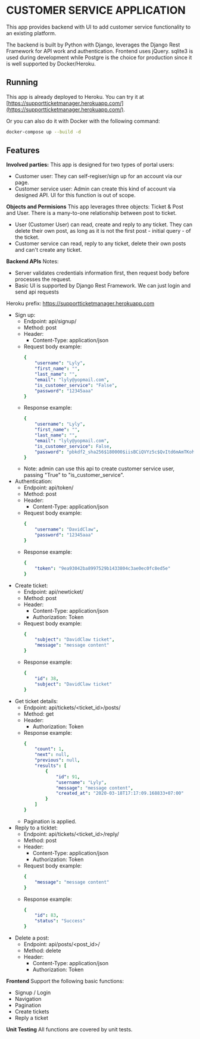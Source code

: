# CUSTOMER SERVICE APPLICATION
This app provides backend with UI to add customer service functionality to an existing platform.

The backend is built by Python with Django, leverages the Django Rest Framework for API work and authentication. Frontend uses jQuery. sqlite3 is used during development while Postgre is the choice for production since it is well supported by Docker/Heroku.

## Running
This app is already deployed to Heroku. You can try it at [https://supportticketmanager.herokuapp.com/](https://supportticketmanager.herokuapp.com/).

Or you can also do it with Docker with the following command:
```sh
docker-compose up --build -d
```

## Features
**Involved parties:**
This app is designed for two types of portal users:
- Customer user: They can self-regiser/sign up for an account via our page.
- Customer service user: Admin can create this kind of account via designed API. UI for this function is out of scope.

**Objects and Permisions**
This app leverages three objects: Ticket & Post and User. There is a many-to-one relationship between post to ticket.
* User (Customer User) can read, create and reply to any ticket. They can delete their own post, as long as it is not the first post - initial query - of the ticket.
* Customer service can read, reply to any ticket, delete their own posts and can't create any ticket.

**Backend APIs**
Notes:
* Server validates credentials information first, then request body before processes the request.
* Basic UI is supported by Django Rest Framework. We can just login and send api requests

Heroku prefix: https://supportticketmanager.herokuapp.com

* Sign up:
    * Endpoint: api/signup/
    * Method: post
    * Header:
        * Content-Type: application/json
    * Request body example:
        ```yaml
        {
            "username": "Lyly",
            "first_name": "",
            "last_name": "",
            "email": "lyly@yopmail.com",
            "is_customer_service": "False",
            "password": "12345aaa"
        }
    * Response example:
        ```yaml
        {
            "username": "Lyly",
            "first_name": "",
            "last_name": "",
            "email": "lyly@yopmail.com",
            "is_customer_service": False,
            "password": "pbkdf2_sha256$180000$iisBCiQVYz5c$QvItd6mAmTKohCgiUvPT1Z0iu0EdhHjGY7JSay5bq9Y="
        }
    * Note: admin can use this api to create customer service user, passing "True" to "is_customer_service".
* Authentication:
    * Endpoint: api/token/
    * Method: post
    * Header:
        * Content-Type: application/json
    * Request body example:
        ```yaml
        {
            "username": "DavidClaw",
            "password": "12345aaa"
        }
    * Response example:
        ```yaml
        {
            "token": "9ea93042ba8997529b1433804c3ae0ec0fc8ed5e"
        }
* Create ticket:
    * Endpoint: api/newticket/
    * Method: post
    * Header:
        * Content-Type: application/json
        * Authorization: Token <token>
    * Request body example:
        ```yaml
        {
            "subject": "DavidClaw ticket",
            "message": "message content"
        }
    * Response example:
        ```yaml
        {
            "id": 38,
            "subject": "DavidClaw ticket"
        }
* Get ticket details:
    * Endpoint: api/tickets/<ticket_id>/posts/
    * Method: get
    * Header:
        * Authorization: Token <token>
    * Response example:
        ```yaml
        {
            "count": 1,
            "next": null,
            "previous": null,
            "results": [
                {
                    "id": 91,
                    "username": "Lyly",
                    "message": "message content",
                    "created_at": "2020-03-18T17:17:09.168833+07:00"
                }
            ]
        }
    * Pagination is applied.
* Reply to a ticktet:
    * Endpoint: api/tickets/<ticket_id>/reply/
    * Method: post
    * Header:
        * Content-Type: application/json
        * Authorization: Token <token>
    * Request body example:
        ```yaml
        {
            "message": "message content"
        }
    * Response example:
        ```yaml
        {
            "id": 83,
            "status": "Success"
        }
* Delete a post:
    * Endpoint: api/posts/<post_id>/
    * Method: delete
    * Header:
        * Content-Type: application/json
        * Authorization: Token <token>

**Frontend**
Support the following basic functions:
* Signup / Login
* Navigation
* Pagination
* Create tickets
* Reply a ticket

**Unit Testing**
All functions are covered by unit tests.

